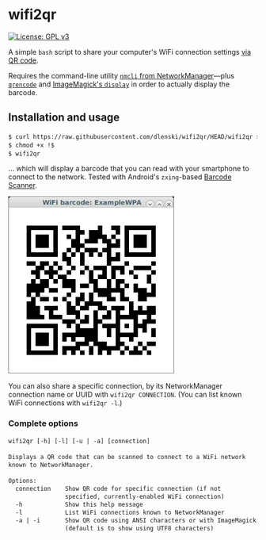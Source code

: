 # wifi2qr

[![License: GPL v3](https://img.shields.io/badge/License-GPL%20v3-blue.svg)](https://www.gnu.org/licenses/gpl-3.0)

A simple `bash` script to share your computer's WiFi connection settings
[via QR code](https://github.com/zxing/zxing/wiki/Barcode-Contents#wifi-network-config-android).

Requires the command-line utility
[`nmcli` from NetworkManager](https://developer.gnome.org/NetworkManager/stable/nmcli.html)—plus
[`qrencode`](https://fukuchi.org/works/qrencode/) and
[ImageMagick's `display`](https://www.imagemagick.org/script/display.php) in order to actually
display the barcode.

## Installation and usage

```sh
$ curl https://raw.githubusercontent.com/dlenski/wifi2qr/HEAD/wifi2qr > ~/bin/wifi2qr
$ chmod +x !$
$ wifi2qr
```

… which will display a barcode that you can read with your smartphone to connect to the
network. Tested with Android's `zxing`-based
[Barcode Scanner](https://play.google.com/store/apps/details?id=com.google.zxing.client.android).

![WIFI:S:ExampleWPA;T:WPA;P:ExamplePassword;;](example.png)

You can also share a specific connection, by its NetworkManager
connection name or UUID with `wifi2qr CONNECTION`.
(You can list known WiFi connections with `wifi2qr -l`.)

### Complete options

```
wifi2qr [-h] [-l] [-u | -a] [connection]

Displays a QR code that can be scanned to connect to a WiFi network
known to NetworkManager.

Options:
  connection    Show QR code for specific connection (if not
                specified, currently-enabled WiFi connection)
  -h            Show this help message
  -l            List WiFi connections known to NetworkManager
  -a | -i       Show QR code using ANSI characters or with ImageMagick
                (default is to show using UTF8 characters)
```
